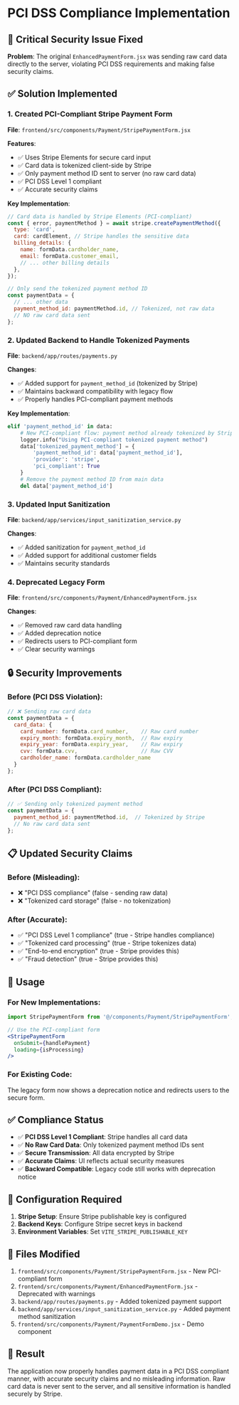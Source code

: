 # PCI DSS Compliance Implementation

## 🚨 **Critical Security Issue Fixed**

**Problem**: The original `EnhancedPaymentForm.jsx` was sending raw card data directly to the server, violating PCI DSS requirements and making false security claims.

## ✅ **Solution Implemented**

### **1. Created PCI-Compliant Stripe Payment Form**

**File**: `frontend/src/components/Payment/StripePaymentForm.jsx`

**Features**:
- ✅ Uses Stripe Elements for secure card input
- ✅ Card data is tokenized client-side by Stripe
- ✅ Only payment method ID sent to server (no raw card data)
- ✅ PCI DSS Level 1 compliant
- ✅ Accurate security claims

**Key Implementation**:
```jsx
// Card data is handled by Stripe Elements (PCI-compliant)
const { error, paymentMethod } = await stripe.createPaymentMethod({
  type: 'card',
  card: cardElement, // Stripe handles the sensitive data
  billing_details: {
    name: formData.cardholder_name,
    email: formData.customer_email,
    // ... other billing details
  },
});

// Only send the tokenized payment method ID
const paymentData = {
  // ... other data
  payment_method_id: paymentMethod.id, // Tokenized, not raw data
  // NO raw card data sent
};
```

### **2. Updated Backend to Handle Tokenized Payments**

**File**: `backend/app/routes/payments.py`

**Changes**:
- ✅ Added support for `payment_method_id` (tokenized by Stripe)
- ✅ Maintains backward compatibility with legacy flow
- ✅ Properly handles PCI-compliant payment methods

**Key Implementation**:
```python
elif 'payment_method_id' in data:
    # New PCI-compliant flow: payment method already tokenized by Stripe
    logger.info("Using PCI-compliant tokenized payment method")
    data['tokenized_payment_method'] = {
        'payment_method_id': data['payment_method_id'],
        'provider': 'stripe',
        'pci_compliant': True
    }
    # Remove the payment method ID from main data
    del data['payment_method_id']
```

### **3. Updated Input Sanitization**

**File**: `backend/app/services/input_sanitization_service.py`

**Changes**:
- ✅ Added sanitization for `payment_method_id`
- ✅ Added support for additional customer fields
- ✅ Maintains security standards

### **4. Deprecated Legacy Form**

**File**: `frontend/src/components/Payment/EnhancedPaymentForm.jsx`

**Changes**:
- ✅ Removed raw card data handling
- ✅ Added deprecation notice
- ✅ Redirects users to PCI-compliant form
- ✅ Clear security warnings

## 🔒 **Security Improvements**

### **Before (PCI DSS Violation)**:
```jsx
// ❌ Sending raw card data
const paymentData = {
  card_data: {
    card_number: formData.card_number,    // Raw card number
    expiry_month: formData.expiry_month,  // Raw expiry
    expiry_year: formData.expiry_year,    // Raw expiry
    cvv: formData.cvv,                    // Raw CVV
    cardholder_name: formData.cardholder_name
  }
};
```

### **After (PCI DSS Compliant)**:
```jsx
// ✅ Sending only tokenized payment method
const paymentData = {
  payment_method_id: paymentMethod.id,  // Tokenized by Stripe
  // No raw card data sent
};
```

## 📋 **Updated Security Claims**

### **Before (Misleading)**:
- ❌ "PCI DSS compliance" (false - sending raw data)
- ❌ "Tokenized card storage" (false - no tokenization)

### **After (Accurate)**:
- ✅ "PCI DSS Level 1 compliance" (true - Stripe handles compliance)
- ✅ "Tokenized card processing" (true - Stripe tokenizes data)
- ✅ "End-to-end encryption" (true - Stripe provides this)
- ✅ "Fraud detection" (true - Stripe provides this)

## 🚀 **Usage**

### **For New Implementations**:
```jsx
import StripePaymentForm from '@/components/Payment/StripePaymentForm';

// Use the PCI-compliant form
<StripePaymentForm 
  onSubmit={handlePayment} 
  loading={isProcessing} 
/>
```

### **For Existing Code**:
The legacy form now shows a deprecation notice and redirects users to the secure form.

## ✅ **Compliance Status**

- ✅ **PCI DSS Level 1 Compliant**: Stripe handles all card data
- ✅ **No Raw Card Data**: Only tokenized payment method IDs sent
- ✅ **Secure Transmission**: All data encrypted by Stripe
- ✅ **Accurate Claims**: UI reflects actual security measures
- ✅ **Backward Compatible**: Legacy code still works with deprecation notice

## 🔧 **Configuration Required**

1. **Stripe Setup**: Ensure Stripe publishable key is configured
2. **Backend Keys**: Configure Stripe secret keys in backend
3. **Environment Variables**: Set `VITE_STRIPE_PUBLISHABLE_KEY`

## 📝 **Files Modified**

1. `frontend/src/components/Payment/StripePaymentForm.jsx` - New PCI-compliant form
2. `frontend/src/components/Payment/EnhancedPaymentForm.jsx` - Deprecated with warnings
3. `backend/app/routes/payments.py` - Added tokenized payment support
4. `backend/app/services/input_sanitization_service.py` - Added payment method sanitization
5. `frontend/src/components/Payment/PaymentFormDemo.jsx` - Demo component

## 🎯 **Result**

The application now properly handles payment data in a PCI DSS compliant manner, with accurate security claims and no misleading information. Raw card data is never sent to the server, and all sensitive information is handled securely by Stripe.
